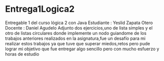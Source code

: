 # Entrega1Logica2
Entregable 1 del curso lógica 2 con Java  Estudiante : Yeslid Zapata Otero Docente : Daniel Agudelo
Adjunto dos ejercicios,uno de lista simples y el otro de listas circulares donde implemente un nodo guiandome de los trabajos anteriores realizados en la asignatura,fue un desafío para mi realizar estos trabajos ya que tuve que superar miedos,retos pero pude lograr mi objetivo que fue entregar algo sencillo pero con mucho esfuerzo y horas de estudio
